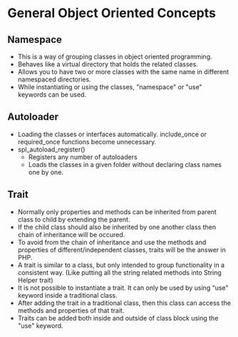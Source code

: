 # General Object Oriented Concepts
## Namespace
- This is a way of grouping classes in object oriented programming.
- Behaves like a virtual directory that holds the related classes.
- Allows you to have two or more classes with the same name in different namespaced directories.
- While instantiating or using the classes, "namespace" or "use" keywords can be used.

## Autoloader
- Loading the classes or interfaces automatically. include_once or required_once functions become unnecessary.
- spl_autoload_register()
    - Registers any number of autoloaders
    - Loads the classes in a given folder without declaring class names one by one.

## Trait
- Normally only properties and methods can be inherited from parent class to child by extending the parent.
- If the child class should also be inherited by one another class then chain of inheritance will be occured.
- To avoid from the chain of inheritance and use the methods and properties of different/independent classes, traits will be the answer in PHP.
- A trait is similar to a class, but only intended to group functionality in a consistent way. (Like putting all the string related methods into String Helper trait)
- It is not possible to instantiate a trait. It can only be used by using "use" keyword inside a traditional class.
- After adding the trait in a traditional class, then this class can access the methods and properties of that trait.
- Traits can be added both inside and outside of class block using the "use" keyword.